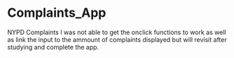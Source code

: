 # Complaints_App
NYPD Complaints
I was not able to get the onclick functions to work as well as link the input to the ammount of complaints displayed but will revisit after studying and complete the app.

